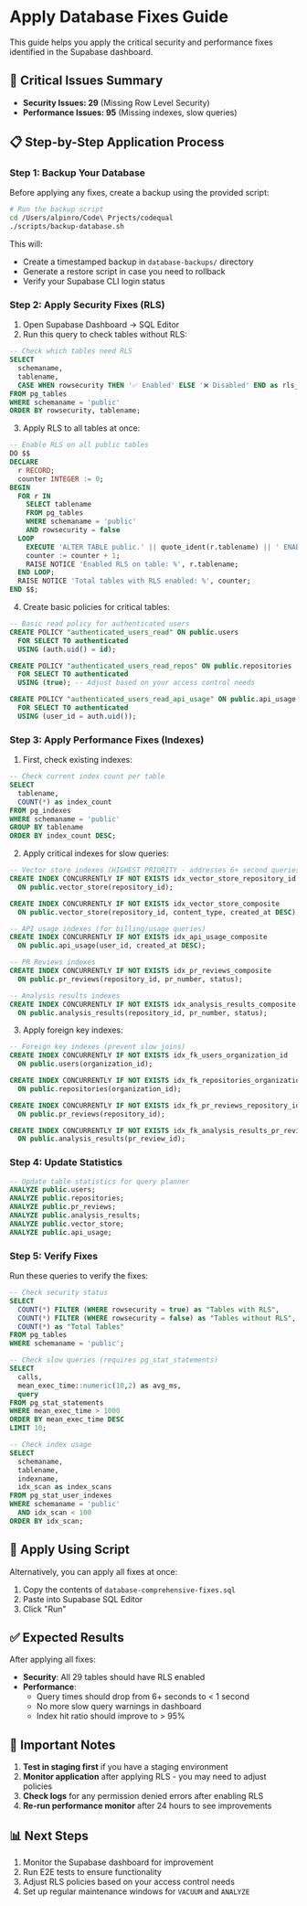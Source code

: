 # Apply Database Fixes Guide

This guide helps you apply the critical security and performance fixes identified in the Supabase dashboard.

## 🚨 Critical Issues Summary

- **Security Issues: 29** (Missing Row Level Security)
- **Performance Issues: 95** (Missing indexes, slow queries)

## 📋 Step-by-Step Application Process

### Step 1: Backup Your Database

Before applying any fixes, create a backup using the provided script:

```bash
# Run the backup script
cd /Users/alpinro/Code\ Prjects/codequal
./scripts/backup-database.sh
```

This will:
- Create a timestamped backup in `database-backups/` directory
- Generate a restore script in case you need to rollback
- Verify your Supabase CLI login status

### Step 2: Apply Security Fixes (RLS)

1. Open Supabase Dashboard → SQL Editor
2. Run this query to check tables without RLS:

```sql
-- Check which tables need RLS
SELECT 
  schemaname,
  tablename,
  CASE WHEN rowsecurity THEN '✅ Enabled' ELSE '❌ Disabled' END as rls_status
FROM pg_tables
WHERE schemaname = 'public'
ORDER BY rowsecurity, tablename;
```

3. Apply RLS to all tables at once:

```sql
-- Enable RLS on all public tables
DO $$
DECLARE
  r RECORD;
  counter INTEGER := 0;
BEGIN
  FOR r IN 
    SELECT tablename 
    FROM pg_tables 
    WHERE schemaname = 'public' 
    AND rowsecurity = false
  LOOP
    EXECUTE 'ALTER TABLE public.' || quote_ident(r.tablename) || ' ENABLE ROW LEVEL SECURITY';
    counter := counter + 1;
    RAISE NOTICE 'Enabled RLS on table: %', r.tablename;
  END LOOP;
  RAISE NOTICE 'Total tables with RLS enabled: %', counter;
END $$;
```

4. Create basic policies for critical tables:

```sql
-- Basic read policy for authenticated users
CREATE POLICY "authenticated_users_read" ON public.users
  FOR SELECT TO authenticated
  USING (auth.uid() = id);

CREATE POLICY "authenticated_users_read_repos" ON public.repositories
  FOR SELECT TO authenticated
  USING (true); -- Adjust based on your access control needs

CREATE POLICY "authenticated_users_read_api_usage" ON public.api_usage
  FOR SELECT TO authenticated
  USING (user_id = auth.uid());
```

### Step 3: Apply Performance Fixes (Indexes)

1. First, check existing indexes:

```sql
-- Check current index count per table
SELECT 
  tablename,
  COUNT(*) as index_count
FROM pg_indexes
WHERE schemaname = 'public'
GROUP BY tablename
ORDER BY index_count DESC;
```

2. Apply critical indexes for slow queries:

```sql
-- Vector store indexes (HIGHEST PRIORITY - addresses 6+ second queries)
CREATE INDEX CONCURRENTLY IF NOT EXISTS idx_vector_store_repository_id 
  ON public.vector_store(repository_id);

CREATE INDEX CONCURRENTLY IF NOT EXISTS idx_vector_store_composite 
  ON public.vector_store(repository_id, content_type, created_at DESC);

-- API usage indexes (for billing/usage queries)
CREATE INDEX CONCURRENTLY IF NOT EXISTS idx_api_usage_composite 
  ON public.api_usage(user_id, created_at DESC);

-- PR Reviews indexes
CREATE INDEX CONCURRENTLY IF NOT EXISTS idx_pr_reviews_composite 
  ON public.pr_reviews(repository_id, pr_number, status);

-- Analysis results indexes
CREATE INDEX CONCURRENTLY IF NOT EXISTS idx_analysis_results_composite 
  ON public.analysis_results(repository_id, pr_number, status);
```

3. Apply foreign key indexes:

```sql
-- Foreign key indexes (prevent slow joins)
CREATE INDEX CONCURRENTLY IF NOT EXISTS idx_fk_users_organization_id 
  ON public.users(organization_id);

CREATE INDEX CONCURRENTLY IF NOT EXISTS idx_fk_repositories_organization_id 
  ON public.repositories(organization_id);

CREATE INDEX CONCURRENTLY IF NOT EXISTS idx_fk_pr_reviews_repository_id 
  ON public.pr_reviews(repository_id);

CREATE INDEX CONCURRENTLY IF NOT EXISTS idx_fk_analysis_results_pr_review_id 
  ON public.analysis_results(pr_review_id);
```

### Step 4: Update Statistics

```sql
-- Update table statistics for query planner
ANALYZE public.users;
ANALYZE public.repositories;
ANALYZE public.pr_reviews;
ANALYZE public.analysis_results;
ANALYZE public.vector_store;
ANALYZE public.api_usage;
```

### Step 5: Verify Fixes

Run these queries to verify the fixes:

```sql
-- Check security status
SELECT 
  COUNT(*) FILTER (WHERE rowsecurity = true) as "Tables with RLS",
  COUNT(*) FILTER (WHERE rowsecurity = false) as "Tables without RLS",
  COUNT(*) as "Total Tables"
FROM pg_tables 
WHERE schemaname = 'public';

-- Check slow queries (requires pg_stat_statements)
SELECT 
  calls,
  mean_exec_time::numeric(10,2) as avg_ms,
  query
FROM pg_stat_statements
WHERE mean_exec_time > 1000
ORDER BY mean_exec_time DESC
LIMIT 10;

-- Check index usage
SELECT 
  schemaname,
  tablename,
  indexname,
  idx_scan as index_scans
FROM pg_stat_user_indexes
WHERE schemaname = 'public'
  AND idx_scan < 100
ORDER BY idx_scan;
```

## 🔄 Apply Using Script

Alternatively, you can apply all fixes at once:

1. Copy the contents of `database-comprehensive-fixes.sql`
2. Paste into Supabase SQL Editor
3. Click "Run"

## ✅ Expected Results

After applying all fixes:

- **Security**: All 29 tables should have RLS enabled
- **Performance**: 
  - Query times should drop from 6+ seconds to < 1 second
  - No more slow query warnings in dashboard
  - Index hit ratio should improve to > 95%

## 🚨 Important Notes

1. **Test in staging first** if you have a staging environment
2. **Monitor application** after applying RLS - you may need to adjust policies
3. **Check logs** for any permission denied errors after enabling RLS
4. **Re-run performance monitor** after 24 hours to see improvements

## 📊 Next Steps

1. Monitor the Supabase dashboard for improvement
2. Run E2E tests to ensure functionality
3. Adjust RLS policies based on your access control needs
4. Set up regular maintenance windows for `VACUUM` and `ANALYZE`
